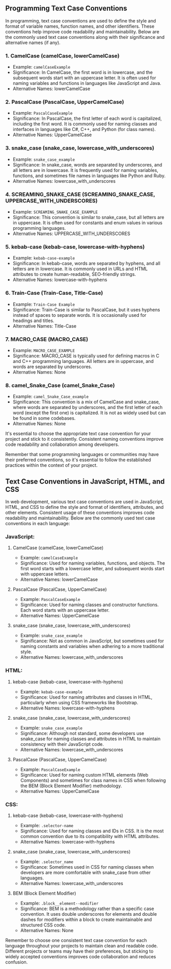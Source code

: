 ## Programming Text Case Conventions

In programming, text case conventions are used to define the style and format of variable names, function names, and other identifiers. These conventions help improve code readability and maintainability. Below are the commonly used text case conventions along with their significance and alternative names (if any).

### 1. CamelCase (camelCase, lowerCamelCase)
- Example: `camelCaseExample`
- Significance: In CamelCase, the first word is in lowercase, and the subsequent words start with an uppercase letter. It is often used for naming variables and functions in languages like JavaScript and Java.
- Alternative Names: lowerCamelCase

### 2. PascalCase (PascalCase, UpperCamelCase)
- Example: `PascalCaseExample`
- Significance: In PascalCase, the first letter of each word is capitalized, including the first word. It is commonly used for naming classes and interfaces in languages like C#, C++, and Python (for class names).
- Alternative Names: UpperCamelCase

### 3. snake_case (snake_case, lowercase_with_underscores)
- Example: `snake_case_example`
- Significance: In snake_case, words are separated by underscores, and all letters are in lowercase. It is frequently used for naming variables, functions, and sometimes file names in languages like Python and Ruby.
- Alternative Names: lowercase_with_underscores

### 4. SCREAMING_SNAKE_CASE (SCREAMING_SNAKE_CASE, UPPERCASE_WITH_UNDERSCORES)
- Example: `SCREAMING_SNAKE_CASE_EXAMPLE`
- Significance: This convention is similar to snake_case, but all letters are in uppercase. It is often used for constants and enum values in various programming languages.
- Alternative Names: UPPERCASE_WITH_UNDERSCORES

### 5. kebab-case (kebab-case, lowercase-with-hyphens)
- Example: `kebab-case-example`
- Significance: In kebab-case, words are separated by hyphens, and all letters are in lowercase. It is commonly used in URLs and HTML attributes to create human-readable, SEO-friendly strings.
- Alternative Names: lowercase-with-hyphens

### 6. Train-Case (Train-Case, Title-Case)
- Example: `Train-Case Example`
- Significance: Train-Case is similar to PascalCase, but it uses hyphens instead of spaces to separate words. It is occasionally used for headings and titles.
- Alternative Names: Title-Case

### 7. MACRO_CASE (MACRO_CASE)
- Example: `MACRO_CASE_EXAMPLE`
- Significance: MACRO_CASE is typically used for defining macros in C and C++ programming languages. All letters are in uppercase, and words are separated by underscores.
- Alternative Names: None

### 8. camel_Snake_Case (camel_Snake_Case)
- Example: `camel_Snake_Case_example`
- Significance: This convention is a mix of CamelCase and snake_case, where words are separated by underscores, and the first letter of each word (except the first one) is capitalized. It is not as widely used but can be found in some codebases.
- Alternative Names: None

It's essential to choose the appropriate text case convention for your project and stick to it consistently. Consistent naming conventions improve code readability and collaboration among developers.

Remember that some programming languages or communities may have their preferred conventions, so it's essential to follow the established practices within the context of your project.

## Text Case Conventions in JavaScript, HTML, and CSS

In web development, various text case conventions are used in JavaScript, HTML, and CSS to define the style and format of identifiers, attributes, and other elements. Consistent usage of these conventions improves code readability and maintainability. Below are the commonly used text case conventions in each language:

### JavaScript:

1. CamelCase (camelCase, lowerCamelCase)
   - Example: `camelCaseExample`
   - Significance: Used for naming variables, functions, and objects. The first word starts with a lowercase letter, and subsequent words start with uppercase letters.
   - Alternative Names: lowerCamelCase

2. PascalCase (PascalCase, UpperCamelCase)
   - Example: `PascalCaseExample`
   - Significance: Used for naming classes and constructor functions. Each word starts with an uppercase letter.
   - Alternative Names: UpperCamelCase

3. snake_case (snake_case, lowercase_with_underscores)
   - Example: `snake_case_example`
   - Significance: Not as common in JavaScript, but sometimes used for naming constants and variables when adhering to a more traditional style.
   - Alternative Names: lowercase_with_underscores

### HTML:

1. kebab-case (kebab-case, lowercase-with-hyphens)
   - Example: `kebab-case-example`
   - Significance: Used for naming attributes and classes in HTML, particularly when using CSS frameworks like Bootstrap.
   - Alternative Names: lowercase-with-hyphens

2. snake_case (snake_case, lowercase_with_underscores)
   - Example: `snake_case_example`
   - Significance: Although not standard, some developers use snake_case for naming classes and attributes in HTML to maintain consistency with their JavaScript code.
   - Alternative Names: lowercase_with_underscores

3. PascalCase (PascalCase, UpperCamelCase)
   - Example: `PascalCaseExample`
   - Significance: Used for naming custom HTML elements (Web Components) and sometimes for class names in CSS when following the BEM (Block Element Modifier) methodology.
   - Alternative Names: UpperCamelCase

### CSS:

1. kebab-case (kebab-case, lowercase-with-hyphens)
   - Example: `.selector-name`
   - Significance: Used for naming classes and IDs in CSS. It is the most common convention due to its compatibility with HTML attributes.
   - Alternative Names: lowercase-with-hyphens

2. snake_case (snake_case, lowercase_with_underscores)
   - Example: `.selector_name`
   - Significance: Sometimes used in CSS for naming classes when developers are more comfortable with snake_case from other languages.
   - Alternative Names: lowercase_with_underscores

3. BEM (Block Element Modifier)
   - Example: `.block__element--modifier`
   - Significance: BEM is a methodology rather than a specific case convention. It uses double underscores for elements and double dashes for modifiers within a block to create maintainable and structured CSS code.
   - Alternative Names: None

Remember to choose one consistent text case convention for each language throughout your projects to maintain clean and readable code. Different projects or teams may have their preferences, but sticking to widely accepted conventions improves code collaboration and reduces confusion.
